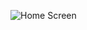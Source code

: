![Home Screen]([[http://url/to/img.png](https://drive.google.com/file/d/1jYLTD0dF5CsgBVyAQNkZcsN3c_vvO4BJ/view?usp=sharing)https://drive.google.com/file/d/1jYLTD0dF5CsgBVyAQNkZcsN3c_vvO4BJ/view?usp=sharing](https://drive.google.com/uc?export=download&id=1jYLTD0dF5CsgBVyAQNkZcsN3c_vvO4BJ)https://drive.google.com/uc?export=download&id=1jYLTD0dF5CsgBVyAQNkZcsN3c_vvO4BJ)
